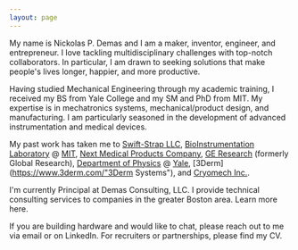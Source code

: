 ```yaml
---
layout: page
---
```


My name is Nickolas P. Demas and I am a maker, inventor, engineer, and entrepreneur. I love tackling multidisciplinary challenges with top-notch collaborators. In particular, I am drawn to seeking solutions that make people's lives longer, happier, and more productive.

Having studied Mechanical Engineering through my academic training, I received my BS from Yale College and my SM and PhD from MIT. My expertise is in mechatronics systems, mechanical/product design, and manufacturing. I am particularly seasoned in the development of advanced instrumentation and medical devices.

My past work has taken me to [Swift-Strap LLC](https://www.thorTQ.com "THOR Tourniquet"), [BioInstrumentation Laboratory](https://www.bioinstrumentation.mit.edu "BioInstrumentation Laboratory") @ [MIT](https://https://mit.edu "Massachusetts Institute of Technology"), [Next Medical Products Company](http://www.nextmedicalproducts.com/ "Next Medical Products Company"), [GE Research](https://www.ge.com/research/ "GE Research") (formerly Global Research), [Department of Physics](https://physics.yale.edu/ "Yale Department of Physics") @ [Yale](https://www.yale.edu/ "Yale"), [3Derm](https://www.3derm.com/"3Derm Systems"), and [Cryomech Inc.](https://www.cryomech.com/ "Cryomech Inc.").

I'm currently Principal at Demas Consulting, LLC. I provide technical consulting services to companies in the greater Boston area. Learn more here.

If you are building hardware and would like to chat, please reach out to me via email or on LinkedIn. For recruiters or partnerships, please find my CV. 
